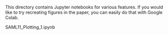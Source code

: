 This directory contains Jupyter notebooks for various features. If you would like to try recreating figures in the paper, you can easily do that with Google Colab.

SAML11_Plotting_1.ipynb
